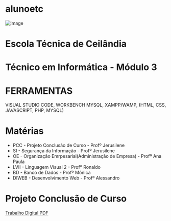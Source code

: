 # alunoetc
![image](https://github.com/sisedusiqueira/alunoetc/assets/138258723/0cc0f97e-27b8-477e-b177-111d153c55d8)

# Escola Técnica de Ceilândia 
# Técnico em Informática - Módulo 3

# FERRAMENTAS
VISUAL STUDIO CODE, WORKBENCH MYSQL, XAMPP/WAMP, (HTML, CSS, JAVASCRIPT, PHP, MYSQL)

# Matérias
- PCC - Projeto Conclusão de Curso - Profº Jerusilene
- SI - Segurança da Informação - Profº  Jerusilene
- OE - Organização Emrpesarial(Administração de Empresa) - Profº Ana Paula
- LVII - Linguagem Visual 2 - Profº Ronaldo
- BD - Banco de Dados - Profº Mônica
- DIWEB - Desenvolvimento Web - Profº Alessandro 

# Projeto Conclusão de Curso 

[Trabalho Digital PDF]()
